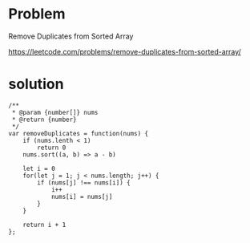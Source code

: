 # Problem

Remove Duplicates from Sorted Array

https://leetcode.com/problems/remove-duplicates-from-sorted-array/

# solution

```
/**
 * @param {number[]} nums
 * @return {number}
 */
var removeDuplicates = function(nums) {
    if (nums.lenth < 1)
        return 0
    nums.sort((a, b) => a - b)

    let i = 0
    for(let j = 1; j < nums.length; j++) {
        if (nums[j] !== nums[i]) {
            i++
            nums[i] = nums[j]
        }
    }

    return i + 1
};
```
